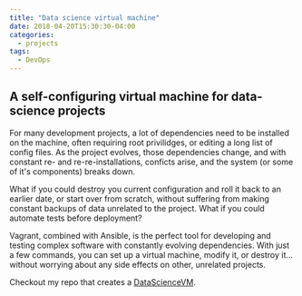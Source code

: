 ```yaml
---
title: "Data science virtual machine"
date: 2018-04-20T15:30:30-04:00
categories:
  - projects
tags:
  - DevOps
---
```


## A self-configuring virtual machine for data-science projects

For many development projects, a lot of dependencies need to be installed on the machine, often requiring root privilidges, or editing a long list of config files. As the project evolves, those dependencies change, and with constant re- and re-re-installations, conficts arise, and the system (or some of it's components) breaks down.

What if you could destroy you current configuration and roll it back to an earlier date, or start over from scratch, without suffering from making constant backups of data unrelated to the project. What if you could automate tests before deployment?

Vagrant, combined with Ansible, is the perfect tool for developing and testing complex software with constantly evolving dependencies. With just a few commands, you can set up a virtual machine, modify it, or destroy it... without worrying about any side effects on other, unrelated projects.

Checkout my repo that creates a [DataScienceVM](https://github.com/theonlyid/datasciencevm).
